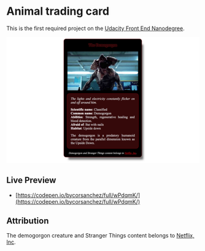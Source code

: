 # Animal trading card

This is the first required project on the [Udacity Front End Nanodegree](https://eu.udacity.com/course/front-end-web-developer-nanodegree--nd001).

![Preview](images/preview.png)

## Live Preview
* [https://codepen.io/bycorsanchez/full/wPdqmK/](https://codepen.io/bycorsanchez/full/wPdqmK/)

## Attribution

The demogorgon creature and Stranger Things content belongs to [Netflix, Inc](https://www.netflix.com/).
